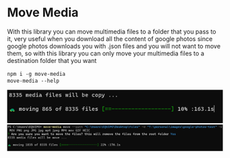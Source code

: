 # Move Media

With this library you can move multimedia files to a folder that you pass to it, very useful when you download all the content of google photos since google photos downloads you with .json files and you will not want to move them, so with this library you can only move your multimedia files to a destination folder that you want

```
npm i -g move-media
move-media --help
```

![process copy](https://github.com/juansebastian2426/move-media/blob/1870443bfde8ba7166f9259fe4786eb34e0d29b4/img-2.png?raw=true)
![process moving](https://github.com/juansebastian2426/move-media/blob/91c0b5067fbed4a933cbff23c59019eeedae1a9a/img-3.png?raw=true)